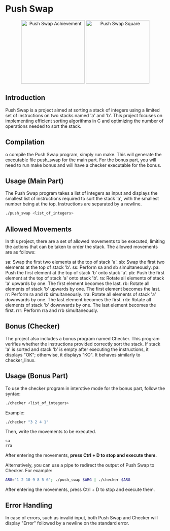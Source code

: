 # Push Swap

<p align="center">
  <img src="https://game.42sp.org.br/static/assets/achievements/push_swapm.png" alt="Push Swap Achievement" width="200" height="200">
  <img src="https://res.cloudinary.com/dfjub9qt4/image/upload/v1712254907/push_swap_42.png" alt="Push Swap Square" width="200" height="200">
</p>

## Introduction
Push Swap is a project aimed at sorting a stack of integers using a limited set of instructions on two stacks named 'a' and 'b'. This project focuses on implementing efficient sorting algorithms in C and optimizing the number of operations needed to sort the stack.

## Compilation
o compile the Push Swap program, simply run make. This will generate the executable file push_swap for the main part. For the bonus part, you will need to run make bonus and will have a checker executable for the bonus.

## Usage (Main Part)
The Push Swap program takes a list of integers as input and displays the smallest list of instructions required to sort the stack 'a', with the smallest number being at the top. Instructions are separated by a newline.
```bash
./push_swap <list_of_integers>
```

## Allowed Movements
In this project, there are a set of allowed movements to be executed, limiting the actions that can be taken to order the stack. The allowed movements are as follows:

sa: Swap the first two elements at the top of stack 'a'.
sb: Swap the first two elements at the top of stack 'b'.
ss: Perform sa and sb simultaneously.
pa: Push the first element at the top of stack 'b' onto stack 'a'.
pb: Push the first element at the top of stack 'a' onto stack 'b'.
ra: Rotate all elements of stack 'a' upwards by one. The first element becomes the last.
rb: Rotate all elements of stack 'b' upwards by one. The first element becomes the last.
rr: Perform ra and rb simultaneously.
rra: Rotate all elements of stack 'a' downwards by one. The last element becomes the first.
rrb: Rotate all elements of stack 'b' downwards by one. The last element becomes the first.
rrr: Perform rra and rrb simultaneously.

## Bonus (Checker)
The project also includes a bonus program named Checker. This program verifies whether the instructions provided correctly sort the stack. If stack 'a' is sorted and stack 'b' is empty after executing the instructions, it displays "OK"; otherwise, it displays "KO". It behaves similarly to checker_linux.

## Usage (Bonus Part)
To use the checker program in interctive mode for the bonus part, follow the syntax:
```bash
./checker <list_of_integers>
```
Example:
```bash
./checker "3 2 4 1"
```
Then, write the movements to be executed. 
```bash
sa
rra
```
After entering the movements, **press Ctrl + D to stop and execute them.**

Alternatively, you can use a pipe to redirect the output of Push Swap to Checker. For example:
```bash
ARG="1 2 10 9 8 5 6"; ./push_swap $ARG | ./checker $ARG
```
After entering the movements, press Ctrl + D to stop and execute them.

## Error Handling

In case of errors, such as invalid input, both Push Swap and Checker will display "Error" followed by a newline on the standard error.

